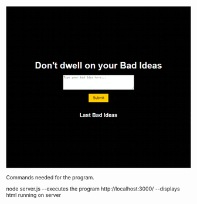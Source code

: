 
![GUI](https://github.com/tomemme/bad_ideas_website/blob/main/ExampleGif.gif)

Commands needed for the program.

node server.js  --executes the program
http://localhost:3000/  --displays html running on server
